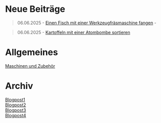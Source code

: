 # Neue Beiträge

>06.06.2025 - [Einen Fisch mit einer Werkzeugfräsmaschine fangen](URL) -  

>06.06.2025 - [Kartoffeln mit einer Atombombe sortieren](URL)  

# Allgemeines

[Maschinen und Zubehör](URL)

# Archiv

[Blogpost1](URL)  
[Blogpost2](URL)  
[Blogpost3](URL)  
[Blogpost4](URL)